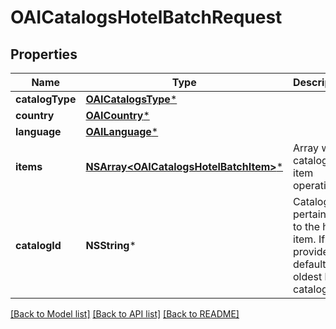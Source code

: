 # OAICatalogsHotelBatchRequest

## Properties
Name | Type | Description | Notes
------------ | ------------- | ------------- | -------------
**catalogType** | [**OAICatalogsType***](OAICatalogsType.md) |  | 
**country** | [**OAICountry***](OAICountry.md) |  | 
**language** | [**OAILanguage***](OAILanguage.md) |  | 
**items** | [**NSArray&lt;OAICatalogsHotelBatchItem&gt;***](OAICatalogsHotelBatchItem.md) | Array with catalogs item operations | 
**catalogId** | **NSString*** | Catalog id pertaining to the hotel item. If not provided, default to oldest hotel catalog | [optional] 

[[Back to Model list]](../README.md#documentation-for-models) [[Back to API list]](../README.md#documentation-for-api-endpoints) [[Back to README]](../README.md)


